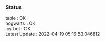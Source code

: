 ### Status


table : OK  
hogwarts : OK  
icy-bot : OK  
Latest Update : 2022-04-19 05:16:53.046812

